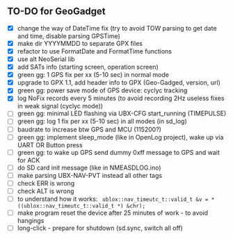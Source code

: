 ## TO-DO for GeoGadget
- [x] change the way of DateTime fix (try to avoid TOW parsing to get date and time, disable parsing GPSTime)
- [x] make dir YYYYMMDD to separate GPX files
- [x] refactor to use FormatDate and FormatTime functions
- [x] use alt NeoSerial lib
- [x] add SATs info (starting screen, operation screen)
- [x] green gg: 1 GPS fix per xx (5-10 sec) in normal mode
- [x] upgrade to GPX 1.1, add header info to GPX (Geo-Gadged, version, url)
- [x] green gg: power save mode of GPS device: cyclyc tracking
- [x] log NoFix records every 5 minutes (to avoid recording 2Hz useless fixes in weak signal (cyclyc mode))
- [ ] green gg: minimal LED flashing via UBX-CFG start_running (TIMEPULSE)
- [ ] green gg: log 1 fix per xx (5-10 sec) in all modes (in sd_log)
- [ ] baudrate to increase btw GPS and MCU (115200?)
- [ ] green gg: implement sleep_mode (like in OpenLog project), wake up via UART OR Button press
- [ ] green gg: to wake up GPS send dummy 0xff message to GPS and wait for ACK
- [ ] do SD card init message (like in NMEASDLOG.ino)
- [ ] make parsing UBX-NAV-PVT instead all other tags
- [ ] check ERR is wrong
- [ ] check ALT is wrong
- [ ] to understand how it works: ```
ublox::nav_timeutc_t::valid_t &v = *((ublox::nav_timeutc_t::valid_t *) &chr);```
- [ ] make program reset the device after 25 minutes of work - to avoid hangings
- [ ] long-click - prepare for shutdown (sd.sync, switch all off)
